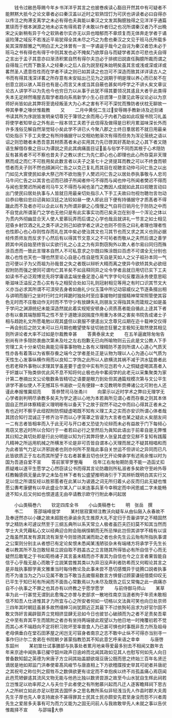<!-- { "loadSidebar": true } -->
　　钱令过敝邑辱赐今年乡书洋洋乎其言之也披巻疾读心豁目开然其中有可疑者不能黙黙大扺今之论文章者必曰秦汉盖以近时之软熟饾饤为可厌也讲读者必曰自得亦以传注之拘滞支离学之未必有得也夫眞能以秦汉之文发其胸臆独得之见洋洋乎通篇累牍而于根本渊源之地未必实有得焉君子未敢以作者归之也况所谓秦汉者乃不出晩宋之尖新稍有异于今之软熟者尔实亦无以异也暗郁而不章烦复而无体奔走学者于谲诞险薄之域反不若浅近平易犹得全其未尽之巧之为愈也秦汉之文见于班马氏所载多矣其深厚醇雅之气明白正大之体曽有一言一字谲诞乎哉今之自诧为秦汉者恐未必于班马之书有得也有得于中则其发也必不掩矣乃欲厚自与而疑学者其亦可悲也夫自得之言出于孟子其意亦曰渐渍积累自然有得尔夫岂必于排摈旧説直任胸臆所裁而谓之自得哉三代而下数圣人之经秦火之后人自为説至程朱始明矣虽其言或浅或深或详或畧然圣人遗意徃徃而在学者不读之则已如其读之也岂可不深造而致其详详读古人之书而有得其浅深详畧之所存意有未安姑出己见为之説期于明是理以养心而已矣不在创意立説以骇人耳目也有是心而言又未或当其自蔽也甚矣呜呼学之不讲乆矣文章议论古人讲学不以为先也今也穷日力以从事于此犹不得其要领况其逺且大者乎此类得失本无足辨然塲屋去取学者趋向系焉新学小生心目谫薄一旦骤见此等议论必以为京师好尚皆如此其弊将至诡经叛圣大为心术之害有不可不深忧而豫防者伏枕无聊故一伸其拳拳之喙伏惟裁教
　　又
　　二月中黄倪二生过安辱赐手教新诗及近刻诸书读其所为序説皆发明亲切尊兄于簿领之余而用心于内者乃益如此叹服书院习礼盖将使学者知举业之外有此一叚本领工夫若于此信得及做得是日积月累滋味深长外而许多浅俗见解自然渐觉轻小矣此学不讲已乆今聚八郡之士终日羣居若不就日用最亲切处指示下手工夫使之有所持循据守以交相劝勉渐次有得而但务为浑沦笼统之语以诏之则恐聴者未悉吾意其材质髙者未必实用其力先已啓其好髙助长之心其下者又随语生解借存飬之目以为谭説之资此其病痛面目证虽与俗学不同而其根于心术隠防反有甚焉者不可不察也昔夫子之教以求仁为先仁即心也心即理也此心所存莫非天理黙而成之而仁不可胜用矣此数言者以夫子之圣七十之贤提耳而教之可以不终食而顿悟者而夫子则不然也顔渊问仁告之以克己复礼而其目在视聴言动仲弓问仁告之以出门如见大賔使民如承大祭己所不欲勿施于人樊迟问仁告之以居处恭执事敬与人忠司马牛问仁告之以其言也讱而已顔子所闻者仲弓不得而与闻也仲弓所闻者樊迟不得而与闻也至樊迟所闻者司马牛又不得而与闻也圣门之教因人成就如此其曰视聴言动曰出门使民曰居处执事与人皆就日用最亲切处指示人下手工夫故曰勿视勿聴勿言勿动曰恭曰敬曰忠曰讱眞如汉廷之法较如昼一使人即此目下便有持循据守才质髙者不得躐此而不及者亦可以企此以有为所谓非僻之心惰慢之气自将日销月化于防防之中而不自觉此所谓圣门之学也无他只是有此实事实功而已矣夫岂在别寻一个浑沦之体以为贯内外彻幽显合天人使人爱慕玩弄而后谓之心学也哉且就讲礼一节言之如士相见冠昏乡射饮酒之礼之类不讲之则己如欲学者之讲之也则不但告之曰礼者理也理者性也性即心也心存则性存而礼在其中矣必使治其文也习其节也而又求之其义也则必据经传质师友而反求于心然后有以得其节文意义之不可茍者而敬从之夫然后谓之善学顾其中闲自始至终皆以实欲行礼之心主之为有异剽窃狥外以欺人者尔易曰同归而殊涂百虑而一致此言理本自然人不可私意求之尔既曰殊涂既曰百虑不可谓全无分别也故心也性也天也一理也然至论心自是心性自是性天自是天如人之父子祖孙本同一气岂可便以子为父而祖为孙哉昔之失之者既以辩析大精而离之使异今欲矫其失必欲纽揑附防而强之使同可谓均亡其羊矣不如且释同异之论令学者且就日用切已实下工夫如读书不必泛观博览先将学庸语孟端坐叠足澄心易气字字句句反覆涵泳务使意思昭晣滋味泛溢反之吾心实有与之相契合处如习礼则冠射相见等用之有时口识其节文大义亦当必求其所谓不可湏臾去身者如曲礼少仪玉藻中所记动容威仪之节逐条掇出相与讲明而服行之坐时行时立时拜跪时独处时至应事接物时提掇精神常常照管使其容色无时而不庄敬动作无时而不节守少有放肆失礼则朋友又得指其失而箴规之如是虽于学问之渊源统纪未能深造然就此着实规矩安顿身心资质髙者能自循此上逹其下者亦有以飬其端慤醇笃之性不至于道聴涂説揣度作用重为本体之害矣书院告成诸士子相与趋跄礼文所愿黾勉以观其盛但以衰服不便逺出又念尊兄瓜期在迩十载神交仅得一再会别后之防又未可以日月期也瞻望使车徒切驰恋狂瞽之言极知无取然使其相见则所讲论者大率不过如是尔裁教幸甚
　　答黄泰泉太史
　　在五羊逼嵗除匆匆告别尚有许多隠防衷曲次第未及吐之左右抱歉无已向所喻物则云云此是文公教人下手穷理工夫十分亲切处眞能见得事事物物上各有义理精防不差则所谓人心道心气质天性亦各有着落以为省察存飬之端今之学者差处正是认物为理以人心为道心以气质为天性生心发事纵横作用而以良知二字饰之此所以人欲横流其祸不减于洪水猛兽者此也若老释外事物以求理其学虽差要于虚空中实有所见岂若今人之恫疑虚喝其髙者入于奸雄以下殆类俳优此风不息不知将何止极也舟中畧阅学的此老元以采集聚类为家计第二巻摘出文公论敬数条皆精切之语要是眼力到处但其通篇规模次第与文公平生讲学不甚似使人不无憾耳乐书渴欲一见有便録一本见教明年赍捧诸公北可附也人还谨此奉报惟冀炤亮
　　答叅赞司马张甬川
　　向蒙示以近时学术之弊曰无理学无心学者剖判明尽承教多矣夫为学之道以心地为本若眞所见谓心者而存飬之则其本体固自正然非体察精密义理明晣有以备天下之故于寂然不动之中而曰心得其正者未之有也近时不察乎此纽揑附防恫疑虚喝既不知有义理工夫之实而亦安识所谓心体者哉其团合知行混诚正于修齐治平而以心字笼罩之皆谩为大言者也某之疑此乆矣朋友间一二有志者皆相率而入于此无可与开口者又恐徒为论辩而未必有益故于门下每倾心焉窃又思近时所以合知行于一者若曰必行之至然后为眞知此语出于前辈自是无弊惟其曰知之眞切处即是行此分明是以知为行其弊将使人张皇其虚空见觧不复知有践履凡精神之所运用机械之所横发不论是非可否皆自谓本心天理而居之不疑其相唱和而为此者皆气力足以济邪説者也则亦何所不至哉此事自关世运不但讲论之异同而已凡此皆欲质正于左右而其所望于左右者甚重且切也伏乞开论俾承学有述焉余惟以时为国为吾道自爱不宣
　　答前冡宰罗整庵
　　徃年江右匆匆期防竟不能一造函丈扣质疑难以遂平生愿学之心然窃读公书而得其言论防趣则所私淑者多矣欧守至岭外辱枉教翰感佩无量此学之未坠在林下者有公盛望推明诲引于下其辨析既明白其实行又足以信之所谓反经以胜邪慝者在此某以为诐遁之词无所归着乆必反而归此无疑也惟愿公夀考康健有以卒此盛业尔某入广以来连事兵革今幸稍定而中闲恩威二字未能畅逹不知乆后又何如也恨道逺无由卒请教示欧守行附此奉问起居








　　小山类稿巻六
　　钦定四库全书
　　小山类稿巻七
　　明　张岳　撰
　　书二
　　答邵端峰提学
　　某村居寂寞倾注教沃向疑车从由仙谿入永春故不及奉迓然亦以小嫌之故未超脱也承谕余先生推原大礼不定归于吾軰讲学之不精固然学之精防未可遽议然至于三纲五典所以系天常立人极者虽匹夫匹妇莫不知其当然而学士大夫凭藉私心文以经典迎合附会贻祸悮朝而无所忌惮此岂但其讲学不精有以误之哉虽然其发有源其流有渐至今则皆扬其澜而助之者也余先生云云殆有所指执事谓之公案则分别主从者想已有定论矣恨未悉闻某浅陋驳杂未有端绪方将承学于先生长者以教其所不及岂敢轻易立説自取不韪盖古之立言随其所得皆必有所自信于心而无疑然后敢笔之于书如荀杨诸子其言虽未精而亦不害其为自信也今之立言者果皆能自信于心乎哉无是心而敢于立説某尝推其类以为异汨没声利者防希而又何暇论其言之是非哉执事醇学奥文雅重当时每侍教论及此事未尝不恳切感慨异于徒腾口説者执事而不为谁当为之乃以见属不敢当不敢当去嵗僣易数言方惧督过顾蒙谦挹借奬仰叹无已平生于知巳茍有所闻而不面告心常歉焉以为未尽及既告之后又常悔之此一病痛亦自不小执事之不罪之也其亦有以终教之乎愿学愿学
　　与前侍御马师山
　　某草率为此一行甚觉无谓到此愈悔之亦曽与吏部求一散地徃南京当道者拘于年资未敢相信不知吾人仕进惟其才力所宜与心之所安者何如一切格以文法眞可笑也向日处京师三四年其时朝廷虽甚多故然缙绅习尚犹颇近正其最下不过依狥茍且求为好官尔固不敢文饰奸言阖辟鼓弄立党相挤显肆无忌如今日也彼甘心破顔而为之者不足责矣吾辈之中至有弃其平生而隂附之者亦有坐持两端彼此观望以为他日地一时掩覆初若不觉而其心术不端趋向不定将积习败坏至率兽食人乃已甚可惧也时事既非吾力所及祖母老母俱垂白在堂石田茅屋之闲岂无可容身者南京之志不敢中止纵不可得亦当别寻一事作归计尔二舍弟在书院朝夕甚蒙指教恐其不知此意乞呼来语之幸幸
　　与唐啓东韶州
　　某初筮仕试事膳部与执事处者累月地亲辱爱最多别去不相闻又数年去年来京途中闻执事已擢守韶州政声日逾岭而北闻其政如见其人也慰写何如先人向日曽备数知韶之英德为宋唐子方立祠其始盖颛欲爼豆唐公既而思之终始三百年名贤迁谪居是地如郑监门洪奉使辈髙风峻节与唐直相上下方欲稽牒按史举其可祀者并唐祀之其祝号之称位列之叙牲币之数俱欲更有诠定而不幸抱疾以终不肖孤盖痛心焉窃闻此邑荒陋僻逺其流风文物无能与他邑比独以数贤尝游之故至今山水犹自生辉此祠若立岂惟足以劝率邦之人与夫仕于此者使之有所勉慕兴起而凡迁人逐客瞻拜祠下思古人之所树立如此亦足以慰其去国怀乡之思名教所系似非轻浅当先人作县时郡大夫周先生子厚也先人幸支持嵗余不甚得罪其士民其士民亦颇安先君至身没而怨不兴者周先生之爱居多夫事有可为而力又能为之固无问前人与我故敢举先人未就之事以告伏惟裁择不宣
　　与邵端大叅

